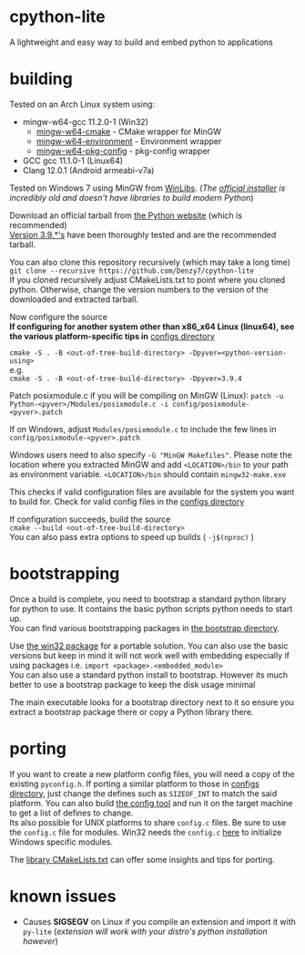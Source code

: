 # cpython-lite

A lightweight and easy way to build and embed python to applications
# building

Tested on an Arch Linux system using:
- mingw-w64-gcc 11.2.0-1 (Win32)
  - [mingw-w64-cmake](https://aur.archlinux.org/packages/mingw-w64-cmake) - CMake wrapper for MinGW
  - [mingw-w64-environment](https://aur.archlinux.org/packages/mingw-w64-environment) - Environment wrapper
  - [mingw-w64-pkg-config](https://aur.archlinux.org/packages/mingw-w64-pkg-config) - pkg-config wrapper
- GCC gcc 11.1.0-1 (Linux64)
- Clang 12.0.1 (Android armeabi-v7a)

Tested on Windows 7 using MinGW from [WinLibs](https://winlibs.com). (*The [official installer](https://sourceforge.net/projects/mingw-w64/files/Toolchains%20targetting%20Win32/Personal%20Builds/mingw-builds/) is incredibly old and doesn't have libraries to build modern Python*)

Download an official tarball from [the Python website](https://www.python.org/downloads/source/) (which is recommended)  
[Version 3.9.*'s](https://www.python.org/ftp/python/) have been thoroughly tested and are the recommended tarball.

You can also clone this repository recursively (which may take a long time)  
`git clone --recursive https://github.com/Denzy7/cpython-lite`  
If you cloned recursively adjust CMakeLists.txt to point where you cloned python. Otherwise, change the version numbers to the version of the downloaded and extracted tarball.

Now configure the source  
**If configuring for another system other than x86_x64 Linux (linux64), see the various platform-specific tips in** [configs directory](config) 

`cmake -S . -B <out-of-tree-build-directory> -Dpyver=<python-version-using>`  
e.g.  
`cmake -S . -B <out-of-tree-build-directory> -Dpyver=3.9.4`

Patch posixmodule.c if you will be compiling on MinGW (Linux):
`patch -u Python-<pyver>/Modules/posixmodule.c -i config/posixmodule-<pyver>.patch`

If on Windows, adjust `Modules/posixmodule.c` to include the few lines in `config/posixmodule-<pyver>.patch`

Windows users need to also specify `-G "MinGW Makefiles"`. Please note the location where you extracted MinGW and add `<LOCATION>/bin` to your path as environment variable. `<LOCATION>/bin` should contain `mingw32-make.exe`  
 
This checks if valid configuration files are available for the system you want to build for. Check for valid config files in the [configs directory](config/)  

If configuration succeeds, build the source  
`cmake --build <out-of-tree-build-directory>`  
You can also pass extra options to speed up builds ( `-j$(nproc)` )

# bootstrapping

Once a build is complete, you need to bootstrap a standard python library for python to use. It contains the basic python scripts python needs to start up.  
You can find various bootstrapping packages in [the bootstrap directory](bootstraping).  

Use [the win32 package](bootstraping/bootstrap-packaging-win32.tar.xz) for a portable solution. You can also use the basic versions but keep in mind it will not work well with embedding especially if using packages i.e. `import <package>.<embedded_module>`  
You can also use a standard python install to bootstrap. However its much better to use a bootstrap package to keep the disk usage minimal  

The main executable looks for a bootstrap directory next to it so ensure you extract a bootstrap package there or copy a Python library there.

# porting

If you want to create a new platform config files, you will need a copy of the existing `pyconfig.h`. If porting a similar platform to those in [configs directory](config), just change the defines such as `SIZEOF_INT` to match the said platform. You can also build [the config tool](config/pyconfig-tool.c) and run it on the target machine to get a list of defines to change.  
Its also possible for UNIX platforms to share `config.c` files. Be sure to use the `config.c` file for modules. Win32 needs the `config.c` [here](config/win32) to initialize Windows specific modules.  

The [library CMakeLists.txt](cmake-python/CMakeLists.txt) can offer some insights and tips for porting.

# known issues

- Causes **SIGSEGV** on Linux if you compile an extension and import it with `py-lite` (*extension will work with your distro's python installation however*)

